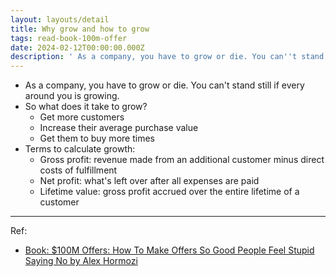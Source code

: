 ```yaml
---
layout: layouts/detail
title: Why grow and how to grow
tags: read-book-100m-offer
date: 2024-02-12T00:00:00.000Z
description: ' As a company, you have to grow or die. You can''t stand still if every around you is growing. So what does it take to grow? Get more customers Inc... '
---
```

- As a company, you have to grow or die. You can't stand still if every around you is growing.
- So what does it take to grow?
  - Get more customers
  - Increase their average purchase value
  - Get them to buy more times
- Terms to calculate growth:
  - Gross profit: revenue made from an additional customer minus direct costs of fulfillment
  - Net profit: what's left over after all expenses are paid
  - Lifetime value: gross profit accrued over the entire lifetime of a customer

---

Ref:
- <a href="https://www.amazon.com/100M-Offers-People-Stupid-Saying-ebook/dp/B099QVG1H8" target="_blank">Book: $100M Offers: How To Make Offers So Good People Feel Stupid Saying No by Alex Hormozi</a>
